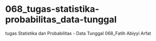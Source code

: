# 068_tugas-statistika-probabilitas_data-tunggal
tugas Statistika dan Probabilitas - Data Tunggal
068_Fatih Abiyyi Arfat
